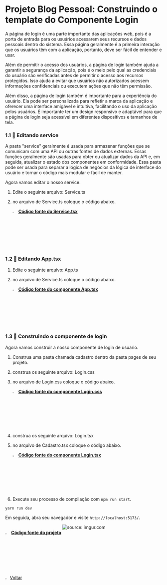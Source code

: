 ﻿

<h1>Projeto Blog Pessoal: Construindo o template do Componente Login</h1>

A página de login é uma parte importante das aplicações web, pois é a porta de entrada para os usuários acessarem seus recursos e dados pessoais dentro do sistema. Essa página geralmente é a primeira interação que os usuários têm com a aplicação, portanto, deve ser fácil de entender e usar.

Além de permitir o acesso dos usuários, a página de login também ajuda a garantir a segurança da aplicação, pois é o meio pelo qual as credenciais do usuário são verificadas antes de permitir o acesso aos recursos protegidos. Isso ajuda a evitar que usuários não autorizados acessem informações confidenciais ou executem ações que não têm permissão.

Além disso, a página de login também é importante para a experiência do usuário. Ela pode ser personalizada para refletir a marca da aplicação e oferecer uma interface amigável e intuitiva, facilitando o uso da aplicação pelos usuários. É importante ter um design responsivo e adaptável para que a página de login seja acessível em diferentes dispositivos e tamanhos de tela.

<h3>1.1 👣 Editando service </h3>

A pasta "service" geralmente é usada para armazenar funções que se comunicam com uma API ou outras fontes de dados externas. Essas funções geralmente são usadas para obter ou atualizar dados da API e, em seguida, atualizar o estado dos componentes em conformidade. Essa pasta pode ser usada para separar a lógica de negócios da lógica de interface do usuário e tornar o código mais modular e fácil de manter.

Agora vamos editar o nosso service.

1. Edite o seguinte arquivo: Service.ts

2. no arquivo de Service.ts coloque o código abaixo.

   <div align="left"><img src="https://i.imgur.com/JACNZiR.png" title="source: imgur.com" width="3%"/> <a href="https://github.com/LucasCapSilva/blog-pessoal-react-2023/blob/login-template/src/services/Service.ts" target="_blank"><b>Código fonte do Service.tsx</b></a> 

<h3>1.2 👣 Editando App.tsx </h3>

1. Edite o seguinte arquivo: App.ts

2. no arquivo de Service.ts coloque o código abaixo.

   <div align="left"><img src="https://i.imgur.com/JACNZiR.png" title="source: imgur.com" width="3%"/> <a href="https://github.com/LucasCapSilva/blog-pessoal-react-2023/blob/login-template/src/App.tsx" target="_blank"><b>Código fonte do componente App.tsx</b></a> 

<h3>1.3 👣 Construindo o componente de login  </h3>

Agora vamos construir a nosso componente de login de usuario.

1. Construa uma pasta chamada cadastro dentro da pasta pages de seu projeto.

2. construa os seguinte arquivo: Login.css

3. no arquivo de Login.css coloque o código abaixo.

   <div align="left"><img src="https://i.imgur.com/JACNZiR.png" title="source: imgur.com" width="3%"/> <a href="https://github.com/LucasCapSilva/blog-pessoal-react-2023/blob/login-template/src/pages/login/Login.css" target="_blank"><b>Código fonte do componente Login.css</b></a> 

4. construa os seguinte arquivo: Login.tsx

5. no arquivo de Cadastro.tsx coloque o código abaixo.

   <div align="left"><img src="https://i.imgur.com/JACNZiR.png" title="source: imgur.com" width="3%"/> <a href="https://github.com/LucasCapSilva/blog-pessoal-react-2023/blob/login-template/src/pages/login/Login.tsx" target="_blank"><b>Código fonte do componente Login.tsx</b></a> 

6. Execute seu processo de compilação com `npm run start`.

```
yarn run dev
```


Em seguida, abra seu navegador e visite `http://localhost:5173/`. 

<div align="center"><img src="https://i.imgur.com/prjnr8D.png" title="source: imgur.com" /></div>

<div align="left"><img src="https://i.imgur.com/JACNZiR.png" title="source: imgur.com" width="3%"/> <a href="https://github.com/LucasCapSilva/blog-pessoal-react-2023/tree/login-template" target="_blank"><b>Código fonte do projeto</b></a>     
<br />

<br />


<div align="left"><a href="README.md"><img src="https://i.imgur.com/XMgF3gl.png" title="source: imgur.com" width="3%"/>Voltar</a></div>
